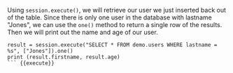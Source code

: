 Using `session.execute()`, we will retrieve our user we just inserted back out of the table. Since there is only one user in the database with lastname "Jones", we can use the `one()` method to return a single row of the results. Then we will print out the name and age of our user. 

```
result = session.execute("SELECT * FROM demo.users WHERE lastname = %s", ["Jones"]).one()
print (result.firstname, result.age)
``` {{execute}}
    


    
    


